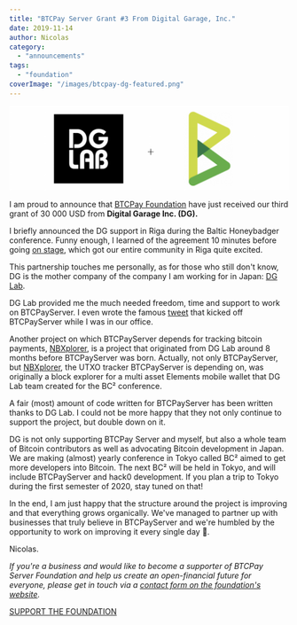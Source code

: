 ```yaml
---
title: "BTCPay Server Grant #3 From Digital Garage, Inc."
date: 2019-11-14
author: Nicolas
category:
  - "announcements"
tags:
  - "foundation"
coverImage: "/images/btcpay-dg-featured.png"
---
```


![](/images/dg-btcpay-2-1024x310.png)

I am proud to announce that [BTCPay Foundation](https://foundation.btcpayserver.org/) have just received our third grant of 30 000 USD from **Digital Garage Inc. (DG).**

I briefly announced the DG support in Riga during the Baltic Honeybadger conference. Funny enough, I learned of the agreement 10 minutes before going [on stage](https://youtu.be/2IpZWSWUIVE?t=33232), which got our entire community in Riga quite excited.

This partnership touches me personally, as for those who still don't know, DG is the mother company of the company I am working for in Japan: [DG Lab](https://www.dglab.com/en/).

DG Lab provided me the much needed freedom, time and support to work on BTCPayServer. I even wrote the famous [tweet](https://twitter.com/NicolasDorier/status/898378514256207872) that kicked off BTCPayServer while I was in our office.

Another project on which BTCPayServer depends for tracking bitcoin payments, [NBXplorer](https://github.com/dgarage/NBXplorer), is a project that originated from DG Lab around 8 months before BTCPayServer was born. Actually, not only BTCPayServer, but [NBXplorer](https://github.com/dgarage/NBXplorer), the UTXO tracker BTCPayServer is depending on, was originally a block explorer for a multi asset Elements mobile wallet that DG Lab team created for the BC² conference.

A fair (most) amount of code written for BTCPayServer has been written thanks to DG Lab. I could not be more happy that they not only continue to support the project, but double down on it.

DG is not only supporting BTCPay Server and myself, but also a whole team of Bitcoin contributors as well as advocating Bitcoin development in Japan. We are making (almost) yearly conference in Tokyo called BC² aimed to get more developers into Bitcoin. The next BC² will be held in Tokyo, and will include BTCPayServer and hack0 development. If you plan a trip to Tokyo during the first semester of 2020, stay tuned on that!

In the end, I am just happy that the structure around the project is improving and that everything grows organically. We've managed to partner up with businesses that truly believe in BTCPayServer and we're humbled by the opportunity to work on improving it every single day 💚.

Nicolas.

_If you're a business and would like to become a supporter of BTCPay Server Foundation and help us create an open-financial future for everyone, please get in touch via a [contact form on the foundation's website](https://foundation.btcpayserver.org/)._

[SUPPORT THE FOUNDATION](https://foundation.btcpayserver.org/)
